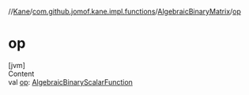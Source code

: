 //[Kane](../../index.md)/[com.github.jomof.kane.impl.functions](../index.md)/[AlgebraicBinaryMatrix](index.md)/[op](op.md)



# op  
[jvm]  
Content  
val [op](op.md): [AlgebraicBinaryScalarFunction](../-algebraic-binary-scalar-function/index.md)  



